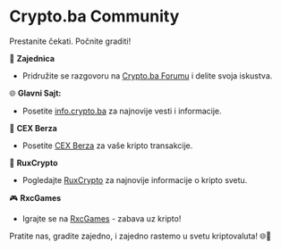 # Crypto.ba Community

Prestanite čekati. Počnite graditi!

🤝 **Zajednica**
- Pridružite se razgovoru na [Crypto.ba Forumu](https://crypto.ba) i delite svoja iskustva.

🌐 **Glavni Sajt:**
- Posetite [info.crypto.ba](https://info.crypto.ba) za najnovije vesti i informacije.

🚀 **CEX Berza**
- Posetite [CEX Berza](https://cex.ba) za vaše kripto transakcije.

💼 **RuxCrypto**
- Pogledajte [RuxCrypto](https://rxc.crypto.ba) za najnovije informacije o kripto svetu.

🎮 **RxcGames**
- Igrajte se na [RxcGames](https://rxcgames.com) - zabava uz kripto!

Pratite nas, gradite zajedno, i zajedno rastemo u svetu kriptovaluta! 🌐🚀
